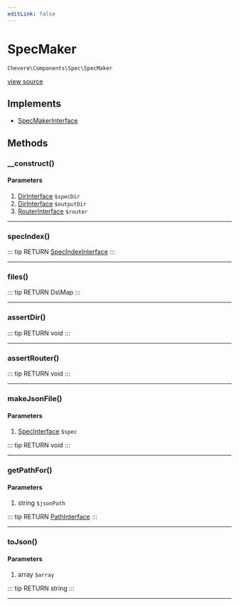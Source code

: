 ```yaml
---
editLink: false
---
```


# SpecMaker

`Chevere\Components\Spec\SpecMaker`

[view source](https://github.com/chevere/chevere/blob/master/src/Chevere/Components/Spec/SpecMaker.php)

## Implements

- [SpecMakerInterface](../../Interfaces/Spec/SpecMakerInterface.md)

## Methods

### __construct()

#### Parameters

1. [DirInterface](../../Interfaces/Filesystem/DirInterface.md) `$specDir`
2. [DirInterface](../../Interfaces/Filesystem/DirInterface.md) `$outputDir`
3. [RouterInterface](../../Interfaces/Router/RouterInterface.md) `$router`

---

### specIndex()

::: tip RETURN
[SpecIndexInterface](../../Interfaces/Spec/SpecIndexInterface.md)
:::

---

### files()

::: tip RETURN
Ds\Map
:::

---

### assertDir()

::: tip RETURN
void
:::

---

### assertRouter()

::: tip RETURN
void
:::

---

### makeJsonFile()

#### Parameters

1. [SpecInterface](../../Interfaces/Spec/SpecInterface.md) `$spec`

::: tip RETURN
void
:::

---

### getPathFor()

#### Parameters

1. string `$jsonPath`

::: tip RETURN
[PathInterface](../../Interfaces/Filesystem/PathInterface.md)
:::

---

### toJson()

#### Parameters

1. array `$array`

::: tip RETURN
string
:::

---
